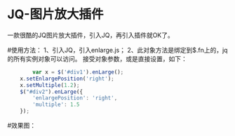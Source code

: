 # JQ-图片放大插件
一款很酷的JQ图片放大插件，引入JQ，再引入插件就OK了。


#使用方法：
1、引入JQ，引入enlarge.js；
2、此对象方法是绑定到$.fn上的，jq的所有实例对象可以访问。
接受对象参数，或是直接设置，如下：
```javascript
      	var x = $('#div1').enLarge();
	x.setEnlargePosition('right');
	x.setMultiple(1.2);
	$("#div2").enLarge({
		'enlargePosition': 'right',
		'multiple': 1.5
	});
 ```
 
 #效果图：
 
